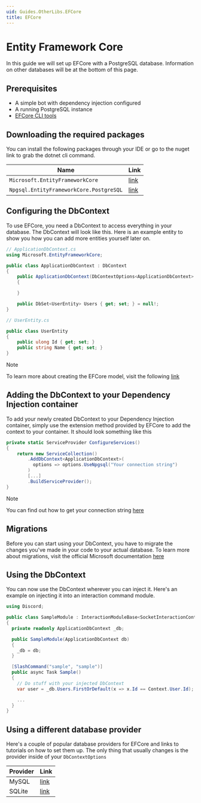 ```yaml
---
uid: Guides.OtherLibs.EFCore
title: EFCore
---
```


# Entity Framework Core

In this guide we will set up EFCore with a PostgreSQL database. Information on other databases will be at the bottom of this page.

## Prerequisites

- A simple bot with dependency injection configured
- A running PostgreSQL instance
- [EFCore CLI tools](https://docs.microsoft.com/en-us/ef/core/cli/dotnet#installing-the-tools)

## Downloading the required packages

You can install the following packages through your IDE or go to the nuget link to grab the dotnet cli command.

|Name|Link|
|--|--|
| `Microsoft.EntityFrameworkCore` | [link](https://www.nuget.org/packages/Microsoft.EntityFrameworkCore) |
| `Npgsql.EntityFrameworkCore.PostgreSQL` | [link](https://www.nuget.org/packages/Npgsql.EntityFrameworkCore.PostgreSQL)|

## Configuring the DbContext

To use EFCore, you need a DbContext to access everything in your database. The DbContext will look like this. Here is an example entity to show you how you can add more entities yourself later on.

```cs
// ApplicationDbContext.cs
using Microsoft.EntityFrameworkCore;

public class ApplicationDbContext : DbContext
{
    public ApplicationDbContext(DbContextOptions<ApplicationDbContext> options) : base(options)
    {

    }

    public DbSet<UserEntity> Users { get; set; } = null!;
}

// UserEntity.cs

public class UserEntity
{
    public ulong Id { get; set; }
    public string Name { get; set; }
}
```

> [!NOTE]
> To learn more about creating the EFCore model, visit the following [link](https://docs.microsoft.com/en-us/ef/core/get-started/overview/first-app?tabs=netcore-cli#create-the-model)

## Adding the DbContext to your Dependency Injection container

To add your newly created DbContext to your Dependency Injection container, simply use the extension method provided by EFCore to add the context to your container. It should look something like this

```cs
private static ServiceProvider ConfigureServices()
{
    return new ServiceCollection()
        .AddDbContext<ApplicationDbContext>(
          options => options.UseNpgsql("Your connection string")
        )
        [...]
        .BuildServiceProvider();
}
```

> [!NOTE]
> You can find out how to get your connection string [here](https://www.connectionstrings.com/npgsql/standard/)

## Migrations

Before you can start using your DbContext, you have to migrate the changes you've made in your code to your actual database.
To learn more about migrations, visit the official Microsoft documentation [here](https://docs.microsoft.com/en-us/ef/core/managing-schemas/migrations/?tabs=dotnet-core-cli)

## Using the DbContext

You can now use the DbContext wherever you can inject it. Here's an example on injecting it into an interaction command module.

```cs
using Discord;

public class SampleModule : InteractionModuleBase<SocketInteractionContext>
{
  private readonly ApplicationDbContext _db;

  public SampleModule(ApplicationDbContext db)
  {
    _db = db;
  }

  [SlashCommand("sample", "sample")]
  public async Task Sample()
  {
    // Do stuff with your injected DbContext
    var user = _db.Users.FirstOrDefault(x => x.Id == Context.User.Id);

    ...
  }
}
```

## Using a different database provider
Here's a couple of popular database providers for EFCore and links to tutorials on how to set them up. The only thing that usually changes is the provider inside of your `DbContextOptions`

| Provider | Link |
|--|--|
| MySQL | [link](https://dev.mysql.com/doc/connector-net/en/connector-net-entityframework-core-example.html) |
| SQLite | [link](https://docs.microsoft.com/en-us/ef/core/get-started/overview/first-app?tabs=netcore-cli) |
